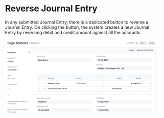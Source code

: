 # Reverse Journal Entry

In any submitted Journal Entry, there is a dedicated button to reverse a Journal Entry. On clicking the button, the system creates a new Journal Entry by reversing debit and credit amount against all the accounts.

<img alt="Reverse Journal Entry" class="screenshot" src="./assets/reverse-journal-entry.png">